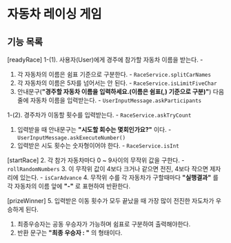 # 자동차 레이싱 게임
## 기능 목록
[readyRace]
1-(1). 사용자(User)에게 경주에 참가할 자동차 이름을 받는다. - 
   1. 각 자동차의 이름은 쉼표 기준으로 구분한다.  - `RaceService.splitCarNames`
   2. 각 자동차의 이름은 5자를 넘어서는 안 된다. - `RaceService.isLimitFiveChar`
   3. 안내문구(**"경주할 자동차 이름을 입력하세요.(이름은 쉼표(,) 기준으로 구분)"**) 다음 줄에 자동차 이름을 입력받는다. - `UserInputMessage.askParticipants`

1-(2). 경주차가 이동할 횟수를 입력받는다. - `RaceService.askTryCount`
   1. 입력받을 때 안내문구는 **"시도할 회수는 몇회인가요?"** 이다. - `UserInputMessage.askExecuteNumber()`
   2. 입력받은 시도 횟수는 숫자형이어야 한다. - `RaceService.isInt`

[startRace]
2. 각 참가 자동차마다 0 ~ 9사이의 무작위 값을 구한다. -`rollRandomNumbers`
3. 이 무작위 값이 4보다 크거나 같으면 전진, 4보다 작으면 제자리에 있는다. - `isCarAdvance`
4. 무작위 수를 각 자동차가 구할때마다 **"실행결과"** 를 각 자동차의 이름 앞에 **"-"** 로 표현하여 반환한다.

[prizeWinner]
5. 입력받은 이동 횟수가 모두 끝났을 때 가장 많이 전진한 자도차가 우승하게 된다.
   1. 최종우승자는 공동 우승자가 가능하며 쉼표로 구분하여 출력해야한다.
   2. 반환 문구는 **"최종 우승자 : "** 의 형태이다.

